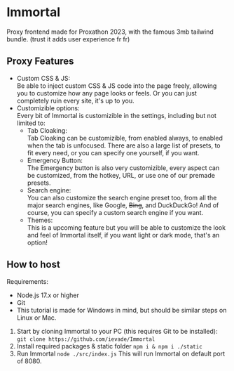 # Immortal
Proxy frontend made for Proxathon 2023, with the famous 3mb tailwind bundle. (trust it adds user experience fr fr)

## Proxy Features
- Custom CSS & JS: <br />
  Be able to inject custom CSS & JS code into the page freely, allowing you
  to customize how any page looks or feels. Or you can just completely ruin
  every site, it's up to you.
- Customizible options: <br />
  Every bit of Immortal is customizible in the settings, including but not 
  limited to:
   - Tab Cloaking: <br />
   Tab Cloaking can be customizible, from enabled always, to enabled when
   the tab is unfocused. There are also a large list of presets, to fit
   every need, or you can specify one yourself, if you want.
   - Emergency Button: <br />
   The Emergency button is also very customizible, every aspect can be
   customized, from the hotkey, URL, or use one of our premade presets.
   - Search engine: <br />
   You can also customize the search engine preset too, from all the
   major search engines, like Google, ~~Bing~~, and DuckDuckGo!
   And of course, you can specify a custom search engine if you want.
   - Themes: <br />
   This is a upcoming feature but you will be able to customize the
   look and feel of Immortal itself, if you want light or dark mode,
   that's an option!

## How to host
Requirements:
- Node.js 17.x or higher
- Git
- This tutorial is made for Windows in mind, but should be similar steps on Linux or Mac.
1. Start by cloning Immortal to your PC (this requires Git to be installed):
   `git clone https://github.com/ievade/Immortal`
2. Install required packages & static folder
   `npm i & npm i ./static`
3. Run Immortal
   `node ./src/index.js`
   This will run Immortal on default port of 8080.
